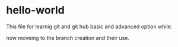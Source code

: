 # hello-world
This file for learnig git and git hub basic and advanced option while.

now moveing to the branch creation and their use.
